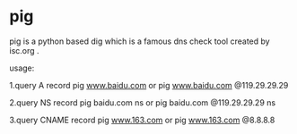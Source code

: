 # pig

pig is a python based dig which is a famous dns check tool created by isc.org .

usage:

1.query A record
pig www.baidu.com or pig www.baidu.com @119.29.29.29

2.query NS record
pig baidu.com ns or pig baidu.com @119.29.29.29 ns

3.query CNAME record
pig www.163.com or pig www.163.com @8.8.8.8
